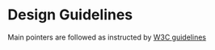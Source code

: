 # Design Guidelines

Main pointers are followed as instructed by [W3C guidelines](https://www.w3.org/WAI/older-users/developing/)
